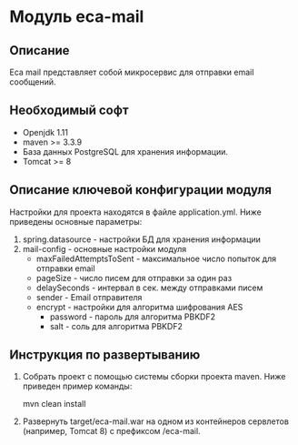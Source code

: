 Модуль eca-mail
========================================

Описание
----------------------------------------
   Eca mail представляет собой микросервис для отправки email сообщений.

Необходимый софт
----------------------------------------
* Openjdk 1.11
* maven >= 3.3.9
* База данных PostgreSQL для хранения информации.
* Tomcat >= 8

Описание ключевой конфигурации модуля
----------------------------------------
Настройки для проекта находятся в файле application.yml. Ниже приведены основные параметры:
1) spring.datasource - настройки БД для хранения информации
2) mail-config - основные настройки модуля
    * maxFailedAttemptsToSent - максимальное число попыток для отправки email
    * pageSize - число писем для отправки за один раз
    * delaySeconds - интервал в сек. между отправками писем
    * sender - Email отправителя
    * encrypt - настройки для алгоритма шифрования AES
       * password - пароль для алгоритма PBKDF2
       * salt - соль для алгоритма PBKDF2
    
Инструкция по развертыванию
----------------------------------------
       
1. Собрать проект с помощью системы сборки проекта maven. Ниже приведен пример команды:

   mvn clean install
   
2. Развернуть target/eca-mail.war на одном из контейнеров сервлетов (например, Tomcat 8)
   с префиксом /eca-mail.

   
